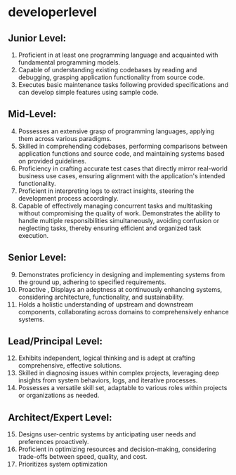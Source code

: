 # developerlevel


## Junior Level:
1. Proficient in at least one programming language and acquainted with fundamental programming models.
2. Capable of understanding existing codebases by reading and debugging, grasping application functionality from source code.
3. Executes basic maintenance tasks following provided specifications and can develop simple features using sample code.
## Mid-Level:
4. Possesses an extensive grasp of programming languages, applying them across various paradigms.
5. Skilled in comprehending codebases, performing comparisons between application functions and source code, and maintaining systems based on provided guidelines.
6. Proficiency in crafting accurate test cases that directly mirror real-world business use cases, ensuring alignment with the application's intended functionality. 
7. Proficient in interpreting logs to extract insights, steering the development process accordingly.
8. Capable of effectively managing concurrent tasks and multitasking without compromising the quality of work. Demonstrates the ability to handle multiple responsibilities simultaneously, avoiding confusion or neglecting tasks, thereby ensuring efficient and organized task execution.
## Senior Level:
9. Demonstrates proficiency in designing and implementing systems from the ground up, adhering to specified requirements.
10. Proactive , Displays an adeptness at continuously enhancing systems, considering architecture, functionality, and sustainability.
11. Holds a holistic understanding of upstream and downstream components, collaborating across domains to comprehensively enhance systems.
## Lead/Principal Level:
12. Exhibits independent, logical thinking and is adept at crafting comprehensive, effective solutions.
13. Skilled in diagnosing issues within complex projects, leveraging deep insights from system behaviors, logs, and iterative processes.
14. Possesses a versatile skill set, adaptable to various roles within projects or organizations as needed.
## Architect/Expert Level:
15. Designs user-centric systems by anticipating user needs and preferences proactively.
16. Proficient in optimizing resources and decision-making, considering trade-offs between speed, quality, and cost.
17. Prioritizes system optimization 
